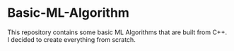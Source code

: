 # Basic-ML-Algorithm
This repository contains some basic ML Algorithms that are built from C++. I decided to create everything from scratch. 
